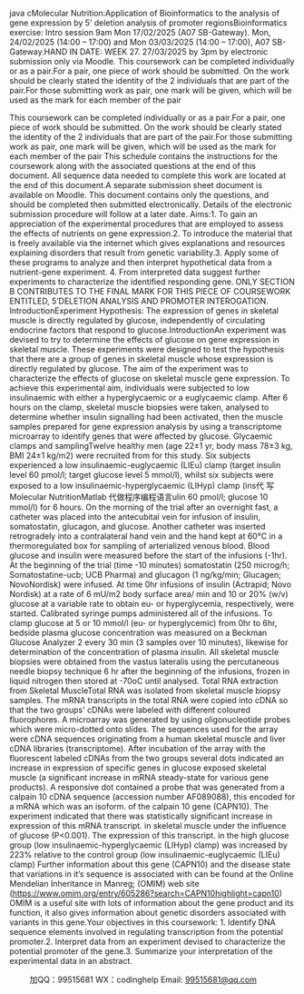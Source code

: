 java cMolecular Nutrition:Application of Bioinformatics to the analysis of gene   expression by 5’ deletion analysis of promoter regionsBioinformatics exercise: Intro session 9am Mon 17/02/2025 (A07 SB-Gateway). Mon, 24/02/2025 (14:00 – 17:00) and Mon 03/03/2025 (14:00 – 17:00), A07 SB-Gateway.HAND IN DATE: WEEK 27. 27/03/2025 by 3pm   by electronic submission only via Moodle. 
This coursework can be completed individually or as a pair.For a pair, one piece of work should be submitted.    On the work should be clearly stated the identity of the 2 individuals that are part of the pair.For those submitting work as pair, one mark will be given, which will be used as the mark for each member of the pair       

This coursework can be completed individually or as a pair.For a pair, one piece of work should be submitted.    On the work should be clearly stated the identity of the 2 individuals that are part of the pair.For those submitting work as pair, one mark will be given, which will be used as the mark for each member of the pair       This schedule contains the instructions for the coursework along with the associated questions at the end of this document. All sequence data needed to complete this work are located at the end of this document.A separate submission sheet document is available on Moodle.    This document contains only the questions, and should be completed then submitted electronically.    Details of the electronic submission procedure will follow at a later date.      Aims:1.   To gain an appreciation of the experimental procedures that are employed to assess the effects of nutrients on gene expression.2.   To introduce the material that is freely available via the internet which gives explanations and resources explaining disorders that result from genetic variability.3.   Apply some of these programs to analyze and then interpret hypothetical data from a nutrient-gene experiment.    4.   From interpreted data suggest further experiments to characterize the identified responding gene.      ONLY SECTION B CONTRIBUTES TO THE FINAL MARK FOR THIS PIECE OF COURSEWORK ENTITLED, 5’DELETION ANALYSIS AND PROMOTER INTEROGATION.
IntroductionExperiment Hypothesis:   The expression of genes in skeletal muscle is directly regulated by glucose, independently of circulating endocrine factors that respond to glucose.IntroductionAn experiment was devised to try to determine the effects of glucose on gene expression in skeletal muscle.    These experiments were designed to test the hypothesis that there are a group of genes in skeletal muscle whose expression is directly regulated by glucose. The aim of the experiment was to characterize the effects of glucose on skeletal muscle gene expression.   To achieve this experimental aim, individuals were subjected to low insulinaemic with either a hyperglycaemic or a euglycaemic clamp. After 6 hours on the clamp, skeletal muscle biopsies were taken, analysed to determine whether insulin signalling had been activated, then the muscle samples prepared for gene expression analysis by using a transcriptome microarray to identify genes that were affected by glucose.      Glycaemic clamps and samplingTwelve healthy men (age 22±1 yr, body mass 78±3 kg, BMI 24±1 kg/m2) were recruited from for this study.    Six subjects experienced a   low insulinaemic-euglycaemic (LIEu) clamp (target insulin level 60 pmol/l; target glucose level 5 mmol/l), whilst six subjects were exposed to a low insulinaemic-hyperglycaemic (LIHyp) clamp (ins代 写Molecular NutritionMatlab
代做程序编程语言ulin 60 pmol/l; glucose 10 mmol/l) for 6 hours. On the morning of the trial after an overnight fast, a catheter was placed into the antecubital vein for infusion of insulin, somatostatin, glucagon, and glucose. Another catheter was inserted retrogradely into a contralateral hand vein and the hand kept at 60°C in a thermoregulated box for sampling of arterialized venous blood.       Blood glucose and insulin were measured before the start of the infusions (-1hr).    At the beginning of the trial (time -10 minutes) somatostatin (250 microg/h; Somatostatine-ucb; UCB Pharma) and glucagon (1 ng/kg/min; Glucagen; NovoNordisk) were infused.    At time 0hr infusions of insulin (Actrapid; Novo Nordisk) at a rate of 6 mU/m2   body surface area/ min and 10 or 20% (w/v) glucose at a variable rate to obtain eu- or hyperglycemia, respectively, were started. Calibrated syringe pumps administered all of the infusions. To clamp glucose at 5 or 10 mmol/l (eu- or hyperglycemic) from 0hr to 6hr, bedside plasma glucose concentration was measured on a Beckman Glucose Analyzer 2 every 30 min (3 samples over 10 minutes), likewise for determination of the concentration of plasma insulin. All skeletal muscle biopsies were obtained from the vastus lateralis   using the percutaneous needle biopsy technique 6 hr after the beginning of the infusions, frozen in liquid nitrogen then stored at -70oC until analysed.      Total RNA extraction from Skeletal MuscleTotal RNA was isolated from skeletal muscle biopsy samples. The mRNA transcripts in the total RNA were copied into cDNA so that the two groups' cDNAs were labeled with different coloured fluorophores. A microarray was generated by using oligonucleotide probes which were micro-dotted onto slides. The sequences used for the array were cDNA sequences originating from a human skeletal muscle and liver cDNA libraries (transcriptome). After incubation of the array with the fluorescent labeled cDNAs from the two groups several dots indicated an increase in expression of specific genes in glucose exposed skeletal muscle (a significant increase in mRNA steady-state for various gene products). A responsive dot contained a probe that was generated from a calpain 10 cDNA sequence (accession number AF089088), this encoded for a mRNA which was an isoform. of the calpain 10 gene (CAPN10).      The experiment indicated that there was statistically significant increase in expression of this mRNA transcript. in skeletal muscle under the influence of glucose (P<0.001).    The expression of this transcript. in the high glucose group (low insulinaemic-hyperglycaemic (LIHyp) clamp) was increased by 223% relative to the control group (low insulinaemic-euglycaemic (LIEu) clamp)   Further information about this gene (CAPN10) and the disease state that variations in it’s sequence is associated with can be found at the Online Mendelian Inheritance in Manreg;   (OMIM) web site (https://www.omim.org/entry/605286?search=CAPN10highlight=capn10)   OMIM is a useful site with lots of information about the gene product and its function, it also gives information about genetic disorders associated with variants in this gene.Your objectives in this coursework:   1.   Identify DNA sequence elements involved in regulating transcription from the potential promoter.2.   Interpret data from an experiment devised to characterize the potential promoter of the gene.3.   Summarize your interpretation of the experimental data in an abstract.   

         
加QQ：99515681  WX：codinghelp  Email: 99515681@qq.com
